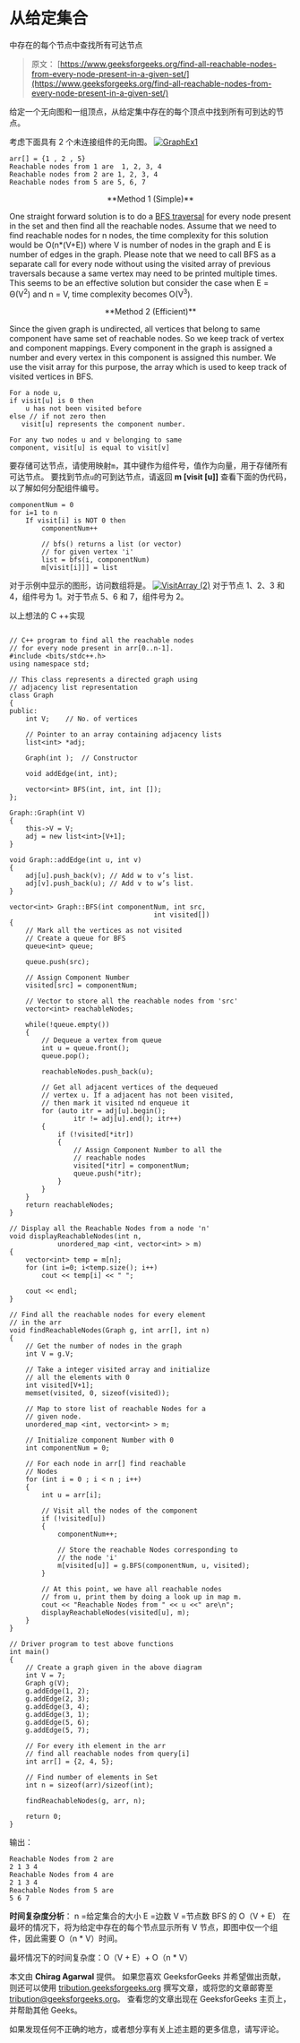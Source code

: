 # 从给定集合

中存在的每个节点中查找所有可达节点

> 原文： [https://www.geeksforgeeks.org/find-all-reachable-nodes-from-every-node-present-in-a-given-set/](https://www.geeksforgeeks.org/find-all-reachable-nodes-from-every-node-present-in-a-given-set/)

给定一个无向图和一组顶点，从给定集中存在的每个顶点中找到所有可到达的节点。

考虑下面具有 2 个未连接组件的无向图。
[![GraphEx1](img/7f4cdf40d66fc20a674b0c5b7ac379f8.png)](https://media.geeksforgeeks.org/wp-content/uploads/GraphEx1.png)

```
arr[] = {1 , 2 , 5}
Reachable nodes from 1 are  1, 2, 3, 4
Reachable nodes from 2 are 1, 2, 3, 4
Reachable nodes from 5 are 5, 6, 7

```

<center>**Method 1 (Simple)**</center>

One straight forward solution is to do a [BFS traversal](https://www.geeksforgeeks.org/breadth-first-traversal-for-a-graph/) for every node present in the set and then find all the reachable nodes.
Assume that we need to find reachable nodes for n nodes, the time complexity for this solution would be O(n*(V+E)) where V is number of nodes in the graph and E is number of edges in the graph. Please note that we need to call BFS as a separate call for every node without using the visited array of previous traversals because a same vertex may need to be printed multiple times. This seems to be an effective solution but consider the case when E = Θ(V<sup>2</sup>) and n = V, time complexity becomes O(V<sup>3</sup>).

<center>**Method 2 (Efficient)**</center>

Since the given graph is undirected, all vertices that belong to same component have same set of reachable nodes. So we keep track of vertex and component mappings. Every component in the graph is assigned a number and every vertex in this component is assigned this number. We use the visit array for this purpose, the array which is used to keep track of visited vertices in BFS.

```
For a node u, 
if visit[u] is 0 then
    u has not been visited before
else // if not zero then
   visit[u] represents the component number. 

For any two nodes u and v belonging to same 
component, visit[u] is equal to visit[v]

```

要存储可达节点，请使用映射`m`，其中键作为组件号，值作为向量，用于存储所有可达节点。
要找到节点`u`的可到达节点，请返回 **m [visit [u]]**
查看下面的伪代码，以了解如何分配组件编号。

```
componentNum = 0
for i=1 to n	
    If visit[i] is NOT 0 then
        componentNum++ 

        // bfs() returns a list (or vector)
        // for given vertex 'i'
        list = bfs(i, componentNum)
        m[visit[i]]] = list

```

对于示例中显示的图形，访问数组将是。
[![VisitArray (2)](img/aca9d6f66af66522838c4b039b0860f8.png)](https://media.geeksforgeeks.org/wp-content/uploads/VisitArray-2.png) 
对于节点 1、2、3 和 4，组件号为 1。对于节点 5、6 和 7，组件号为 2。

以上想法的 C ++实现

```

// C++ program to find all the reachable nodes 
// for every node present in arr[0..n-1]. 
#include <bits/stdc++.h> 
using namespace std; 

// This class represents a directed graph using 
// adjacency list representation 
class Graph 
{ 
public: 
    int V;    // No. of vertices 

    // Pointer to an array containing adjacency lists 
    list<int> *adj; 

    Graph(int );  // Constructor 

    void addEdge(int, int); 

    vector<int> BFS(int, int, int []); 
}; 

Graph::Graph(int V) 
{ 
    this->V = V; 
    adj = new list<int>[V+1]; 
} 

void Graph::addEdge(int u, int v) 
{ 
    adj[u].push_back(v); // Add w to v’s list. 
    adj[v].push_back(u); // Add v to w’s list. 
} 

vector<int> Graph::BFS(int componentNum, int src, 
                                    int visited[]) 
{ 
    // Mark all the vertices as not visited 
    // Create a queue for BFS 
    queue<int> queue; 

    queue.push(src); 

    // Assign Component Number 
    visited[src] = componentNum; 

    // Vector to store all the reachable nodes from 'src' 
    vector<int> reachableNodes; 

    while(!queue.empty()) 
    { 
        // Dequeue a vertex from queue 
        int u = queue.front(); 
        queue.pop(); 

        reachableNodes.push_back(u); 

        // Get all adjacent vertices of the dequeued 
        // vertex u. If a adjacent has not been visited, 
        // then mark it visited nd enqueue it 
        for (auto itr = adj[u].begin(); 
                itr != adj[u].end(); itr++) 
        { 
            if (!visited[*itr]) 
            { 
                // Assign Component Number to all the 
                // reachable nodes 
                visited[*itr] = componentNum; 
                queue.push(*itr); 
            } 
        } 
    } 
    return reachableNodes; 
} 

// Display all the Reachable Nodes from a node 'n' 
void displayReachableNodes(int n, 
            unordered_map <int, vector<int> > m) 
{ 
    vector<int> temp = m[n]; 
    for (int i=0; i<temp.size(); i++) 
        cout << temp[i] << " "; 

    cout << endl; 
} 

// Find all the reachable nodes for every element 
// in the arr 
void findReachableNodes(Graph g, int arr[], int n) 
{ 
    // Get the number of nodes in the graph 
    int V = g.V; 

    // Take a integer visited array and initialize 
    // all the elements with 0 
    int visited[V+1]; 
    memset(visited, 0, sizeof(visited)); 

    // Map to store list of reachable Nodes for a 
    // given node. 
    unordered_map <int, vector<int> > m; 

    // Initialize component Number with 0 
    int componentNum = 0; 

    // For each node in arr[] find reachable 
    // Nodes 
    for (int i = 0 ; i < n ; i++) 
    { 
        int u = arr[i]; 

        // Visit all the nodes of the component 
        if (!visited[u]) 
        { 
            componentNum++; 

            // Store the reachable Nodes corresponding to 
            // the node 'i' 
            m[visited[u]] = g.BFS(componentNum, u, visited); 
        } 

        // At this point, we have all reachable nodes 
        // from u, print them by doing a look up in map m. 
        cout << "Reachable Nodes from " << u <<" are\n"; 
        displayReachableNodes(visited[u], m); 
    } 
} 

// Driver program to test above functions 
int main() 
{ 
    // Create a graph given in the above diagram 
    int V = 7; 
    Graph g(V); 
    g.addEdge(1, 2); 
    g.addEdge(2, 3); 
    g.addEdge(3, 4); 
    g.addEdge(3, 1); 
    g.addEdge(5, 6); 
    g.addEdge(5, 7); 

    // For every ith element in the arr 
    // find all reachable nodes from query[i] 
    int arr[] = {2, 4, 5}; 

    // Find number of elements in Set 
    int n = sizeof(arr)/sizeof(int); 

    findReachableNodes(g, arr, n); 

    return 0; 
} 

```

输出：

```
Reachable Nodes from 2 are
2 1 3 4 
Reachable Nodes from 4 are
2 1 3 4 
Reachable Nodes from 5 are
5 6 7 

```

**时间复杂度分析**：
n =给定集合的大小
E =边数
V =节点数
BFS 的 O（V + E）
在最坏的情况下，将为给定中存在的每个节点显示所有 V 节点，即图中仅一个组件，因此需要 O（n * V）时间。

最坏情况下的时间复杂度：O（V + E）+ O（n * V）

本文由 **Chirag Agarwal** 提供。 如果您喜欢 GeeksforGeeks 并希望做出贡献，则还可以使用 [tribution.geeksforgeeks.org](http://www.contribute.geeksforgeeks.org) 撰写文章，或将您的文章邮寄至 tribution@geeksforgeeks.org。 查看您的文章出现在 GeeksforGeeks 主页上，并帮助其他 Geeks。

如果发现任何不正确的地方，或者想分享有关上述主题的更多信息，请写评论。

